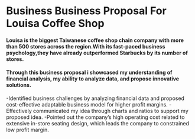 # Business Business Proposal For Louisa Coffee Shop

#### Louisa is the biggest Taiwanese coffee shop chain company with more than 500 stores across the region.With its fast-paced business psychology,they have already outperformed Starbucks by its number of stores.  
#### Through this business proposal i showcased my understanding of financial analysis, my ability to analyze data, and propose innovative solutions.﻿

-Identified business challenges by analyzing financial data and proposed cost-effective adaptable business model for higher profit margins.
-Effectively communicated my idea through charts and ratios to support my proposed idea.
-Pointed out the company’s high operating cost related to extensive in-store seating design, which leads the company to constrained low profit margin.
